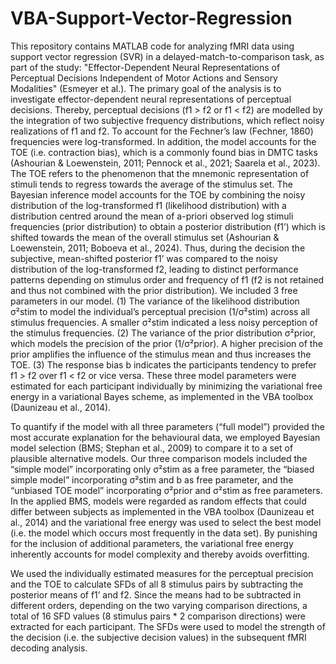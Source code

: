 # VBA-Support-Vector-Regression
This repository contains MATLAB code for analyzing fMRI data using support vector regression (SVR) in a delayed-match-to-comparison task, as part of the study: "Effector-Dependent Neural Representations of Perceptual Decisions Independent of Motor Actions and Sensory Modalities" (Esmeyer et al.).
The primary goal of the analysis is to investigate effector-dependent neural representations of perceptual decisions. 
Thereby, perceptual decisions (f1 > f2 or f1 < f2) are modelled by the integration of two subjective frequency distributions, which reflect noisy realizations of f1 and f2. To account for the Fechner’s law (Fechner, 1860) frequencies were log-transformed. In addition, the model accounts for the TOE (i.e. contraction bias), which is a commonly found bias in DMTC tasks (Ashourian & Loewenstein, 2011; Pennock et al., 2021; Saarela et al., 2023). The TOE refers to the phenomenon that the mnemonic representation of stimuli tends to regress towards the average of the stimulus set. The Bayesian inference model accounts for the TOE by combining the noisy distribution of the log-transformed f1 (likelihood distribution) with a distribution centred around the mean of a-priori observed log stimuli frequencies (prior distribution) to obtain a posterior distribution (f1’) which is shifted towards the mean of the overall stimulus set (Ashourian & Loewenstein, 2011; Boboeva et al., 2024). Thus, during the decision the subjective, mean-shifted posterior f1’ was compared to the noisy distribution of the log-transformed f2, leading to distinct performance patterns depending on stimulus order and frequency of f1 (f2 is not retained and thus not combined with the prior distribution).
We included 3 free parameters in our model. (1) The variance of the likelihood distribution σ²stim to model the individual’s perceptual precision (1/σ²stim) across all stimulus frequencies. A smaller σ²stim indicated a less noisy perception of the stimulus frequencies. (2) The variance of the prior distribution σ²prior, which models the precision of the prior (1/σ²prior). A higher precision of the prior amplifies the influence of the stimulus mean and thus increases the TOE. (3) The response bias b indicates the participants tendency to prefer f1 > f2 over f1 < f2 or vice versa. These three model parameters were estimated for each participant individually by minimizing the variational free energy in a variational Bayes scheme, as implemented in the VBA toolbox (Daunizeau et al., 2014). 

To quantify if the model with all three parameters (“full model”) provided the most accurate explanation for the behavioural data, we employed Bayesian model selection (BMS; Stephan et al., 2009) to compare it to a set of plausible alternative models. Our three comparison models included the “simple model” incorporating only σ²stim as a free parameter, the “biased simple model” incorporating σ²stim and b as free parameter, and the “unbiased TOE model” incorporating σ²prior and σ²stim as free parameters. In the applied BMS, models were regarded as random effects that could differ between subjects as implemented in the VBA toolbox (Daunizeau et al., 2014) and the variational free energy was used to select the best model (i.e. the model which occurs most frequently in the data set). By punishing for the inclusion of additional parameters, the variational free energy inherently accounts for model complexity and thereby avoids overfitting.

We used the individually estimated measures for the perceptual precision and the TOE to calculate SFDs of all 8 stimulus pairs by subtracting the posterior means of f1’ and f2. Since the means had to be subtracted in different orders, depending on the two varying comparison directions, a total of 16 SFD values (8 stimulus pairs * 2 comparison directions) were extracted for each participant. The SFDs were used to model the strength of the decision (i.e. the subjective decision values) in the subsequent fMRI decoding analysis.
